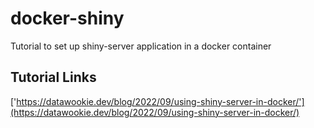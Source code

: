 # docker-shiny
Tutorial to set up shiny-server application in a docker container

## Tutorial Links
['https://datawookie.dev/blog/2022/09/using-shiny-server-in-docker/'](https://datawookie.dev/blog/2022/09/using-shiny-server-in-docker/)
